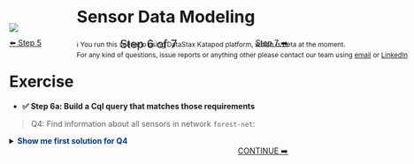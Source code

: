<!-- TOP -->
<div class="top">
  <img src="https://datastax-academy.github.io/katapod-shared-assets/images/ds-academy-logo.svg" />
  <span style="position:absolute;top:20px;left:350px;font-size:30px"><b>Sensor Data Modeling</b></span>
  <span style="position:absolute;top:80px;left:350px;font-size:12px">ℹ️ You run this scenario using DataStax Katapod platform, which is beta at the moment.</span> 
  <span style="position:absolute;top:100px;left:350px;font-size:12px">For any kind of questions, issue reports or anything other please contact our team using <a href="mailto:aleksandr.volochnev@datastax.com">email</a> or <a href="https://dtsx.io/aleks">LinkedIn</a></span>
</div>

<!-- NAVIGATION -->
<div id="navigation-top" style="width:100%;text-align:center;margin-top:10px;margin-bottom:30px">
 <a href="command:katapod.loadPage?%5B%7B%22step%22%3A%22step5%22%7D%5D" 
   class="btn btn-dark" 
   style="float:left">⬅️ Step 5
 </a>
<span style="font-size:20px;"> Step 6 of 7</span>
 <a href="command:katapod.loadPage?%5B%7B%22step%22%3A%22step7%22%7D%5D" 
    class="btn btn-dark" 
    style="float:right">Step 7 ➡️
  </a>
</div>

# Exercise

- **✅ Step 6a: Build a Cql query that matches those requirements**

> Q4: Find information about all sensors in network `forest-net`:

<details>
  <summary><b style="color:#003882">Show me first solution for Q4</b></summary>

```
SELECT * 
FROM sensors_by_network
WHERE network = 'forest-net';
```
</details>

<!-- NAVIGATION -->
<div id="navigation-bottom" style="width:100%;text-align:center;">
 <a href="command:katapod.loadPage?%5B%7B%22step%22%3A%22step7%22%7D%5D" 
    class="btn btn-primary btn-astra" 
    style="float:right">CONTINUE ➡️
  </a>
</div>
